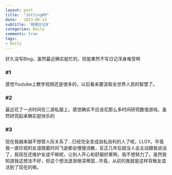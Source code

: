 ```yaml
---
layout: post
title:  "Jotting#9"
date:   2023-06-13
subtitle: '随便日记9'
categories: Daily
comments: true
tags: 
- Daily
---
```


好久没写Blog，虽然最近确实挺忙的，但是果然不写日记浑身难受啊

### #1
感觉Youtube上教学视频还是很多的，以后看来要汲取全世界人民的智慧了。

### #2
最近花了一点时间在二游私服上，感觉确实不应该花那么多时间研究数值游戏，虽然研究起来确实挺快乐的

### #3
现在我越来越不想管人际关系了...已经完全变成自私自利的人了呢，LLGY。毕竟我一直珍视的友谊随着时间飞逝都会慢慢消散，反正几年后就没人会主动跟我说话了，我现在还维护友谊干嘛呢，让别人开心和舒服好累啊，我不想努力了。虽然我知道我这想法不好，但这个想法逐渐根深蒂固...毕竟，从前的我就是这样背叛友谊活到了现在的嘛。